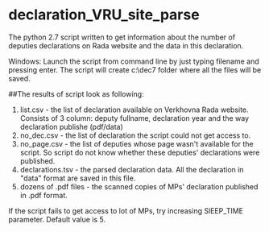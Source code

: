 declaration_VRU_site_parse
==========================

The python 2.7 script written to get information about the number of deputies declarations on Rada website and the data in this declaration.

Windows: Launch the script from command line by just typing filename and pressing enter. The script will create c:\dec7 folder where all the files will be saved.

##The results of script look as following:

1. list.csv - the list of declaration available on Verkhovna Rada website. Consists of 3 column: deputy fullname, declaration year and the way declaration publishe (pdf/data)
2. no_dec.csv - the list of declaration the script could not get access to.
3. no_page.csv - the list of deputies whose page wasn't available for the script. So script do not know whether these deputies' declarations were published.
4. declarations.tsv - the parsed declaration data. All the declaration in "data" format are saved in this file.
5. dozens of .pdf files - the scanned copies of MPs' declaration published in .pdf format.

If the script fails to get access to lot of MPs, try increasing SlEEP_TIME parameter. Default value is 5.
